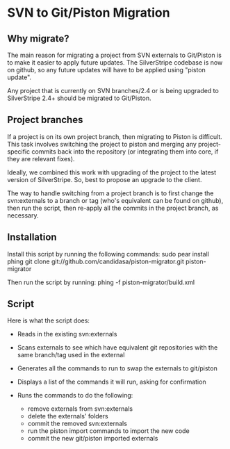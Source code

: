 # SVN to Git/Piston Migration

## Why migrate?
The main reason for migrating a project from SVN externals to Git/Piston is to make it easier to apply future updates. The SilverStripe codebase is now on github, so any future updates will have to be applied using "piston update".

Any project that is currently on SVN branches/2.4 or is being upgraded to SilverStripe 2.4+ should be migrated to Git/Piston.

## Project branches
If a project is on its own project branch, then migrating to Piston is difficult. This task involves switching the project to piston and merging any project-specific commits back into the repository (or integrating them into core, if they are relevant fixes).

Ideally, we combined this work with upgrading of the project to the latest version of SilverStripe. So, best to propose an upgrade to the client.

The way to handle switching from a project branch is to first change the svn:externals to a branch or tag (who's equivalent can be found on github), then run the script, then re-apply all the commits in the project branch, as necessary.

## Installation
Install this script by running the following commands:
  sudo pear install phing
  git clone git://github.com/candidasa/piston-migrator.git piston-migrator

Then run the script by running:
  phing -f piston-migrator/build.xml

## Script
Here is what the script does:

- Reads in the existing svn:externals
- Scans externals to see which have equivalent git repositories with the same branch/tag used in the external
- Generates all the commands to run to swap the externals to git/piston
- Displays a list of the commands it will run, asking for confirmation
- Runs the commands to do the following:

	* remove externals from svn:externals
	* delete the externals' folders
	* commit the removed svn:externals
	* run the piston import commands to import the new code
	* commit the new git/piston imported externals